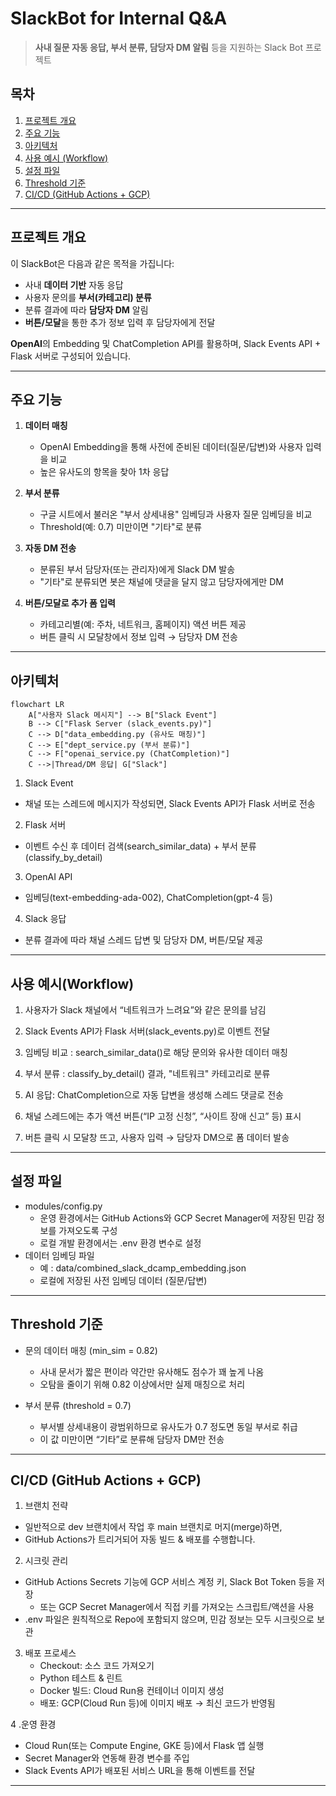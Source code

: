 # SlackBot for Internal Q&A

> **사내 질문 자동 응답, 부서 분류, 담당자 DM 알림** 등을 지원하는 Slack Bot 프로젝트

## 목차
1. [프로젝트 개요](#프로젝트-개요)
2. [주요 기능](#주요-기능)
3. [아키텍처](#아키텍처)
4. [사용 예시 (Workflow)](#사용-예시(Workflow))
5. [설정 파일](#설정-파일)
6. [Threshold 기준](#threshold-기준)
7. [CI/CD (GitHub Actions + GCP)](#cicd-github-actions--gcp)


---

## 프로젝트 개요

이 SlackBot은 다음과 같은 목적을 가집니다:

- 사내 **데이터 기반** 자동 응답
- 사용자 문의를 **부서(카테고리) 분류**
- 분류 결과에 따라 **담당자 DM** 알림
- **버튼/모달**을 통한 추가 정보 입력 후 담당자에게 전달

**OpenAI**의 Embedding 및 ChatCompletion API를 활용하며, Slack Events API + Flask 서버로 구성되어 있습니다.

---

## 주요 기능

1. **데이터 매칭**  
   - OpenAI Embedding을 통해 사전에 준비된 데이터(질문/답변)와 사용자 입력을 비교  
   - 높은 유사도의 항목을 찾아 1차 응답

2. **부서 분류**  
   - 구글 시트에서 불러온 "부서 상세내용" 임베딩과 사용자 질문 임베딩을 비교  
   - Threshold(예: 0.7) 미만이면 "기타"로 분류

3. **자동 DM 전송**  
   - 분류된 부서 담당자(또는 관리자)에게 Slack DM 발송  
   - "기타"로 분류되면 봇은 채널에 댓글을 달지 않고 담당자에게만 DM

4. **버튼/모달로 추가 폼 입력**  
   - 카테고리별(예: 주차, 네트워크, 홈페이지) 액션 버튼 제공  
   - 버튼 클릭 시 모달창에서 정보 입력 → 담당자 DM 전송

---

## 아키텍처

```mermaid
flowchart LR
    A["사용자 Slack 메시지"] --> B["Slack Event"]
    B --> C["Flask Server (slack_events.py)"]
    C --> D["data_embedding.py (유사도 매칭)"]
    C --> E["dept_service.py (부서 분류)"]
    C --> F["openai_service.py (ChatCompletion)"]
    C -->|Thread/DM 응답| G["Slack"]
```
1. Slack Event
  - 채널 또는 스레드에 메시지가 작성되면, Slack Events API가 Flask 서버로 전송
2. Flask 서버
  - 이벤트 수신 후 데이터 검색(search_similar_data) + 부서 분류(classify_by_detail)
3. OpenAI API
  - 임베딩(text-embedding-ada-002), ChatCompletion(gpt-4 등)
4. Slack 응답
  - 분류 결과에 따라 채널 스레드 답변 및 담당자 DM, 버튼/모달 제공

---

## 사용 예시(Workflow)

1. 사용자가 Slack 채널에서 “네트워크가 느려요”와 같은 문의를 남김

2. Slack Events API가 Flask 서버(slack_events.py)로 이벤트 전달

3. 임베딩 비교 : search_similar_data()로 해당 문의와 유사한 데이터 매칭

4. 부서 분류 : classify_by_detail() 결과, "네트워크" 카테고리로 분류

5. AI 응답: ChatCompletion으로 자동 답변을 생성해 스레드 댓글로 전송

6. 채널 스레드에는 추가 액션 버튼(“IP 고정 신청”, “사이트 장애 신고” 등) 표시

7. 버튼 클릭 시 모달창 뜨고, 사용자 입력 → 담당자 DM으로 폼 데이터 발송

--- 

## 설정 파일

- modules/config.py
  - 운영 환경에서는 GitHub Actions와 GCP Secret Manager에 저장된 민감 정보를 가져오도록 구성
  - 로컬 개발 환경에서는 .env 환경 변수로 설정
- 데이터 임베딩 파일
  - 예 : data/combined_slack_dcamp_embedding.json
  - 로컬에 저장된 사전 임베딩 데이터 (질문/답변)

---

## Threshold 기준

- 문의 데이터 매칭 (min_sim = 0.82)
  - 사내 문서가 짧은 편이라 약간만 유사해도 점수가 꽤 높게 나옴
  - 오탐을 줄이기 위해 0.82 이상에서만 실제 매칭으로 처리

- 부서 분류 (threshold = 0.7)
  - 부서별 상세내용이 광범위하므로 유사도가 0.7 정도면 동일 부서로 취급
  - 이 값 미만이면 “기타”로 분류해 담당자 DM만 전송

---

## CI/CD (GitHub Actions + GCP)

1. 브랜치 전략
  - 일반적으로 dev 브랜치에서 작업 후 main 브랜치로 머지(merge)하면,
  - GitHub Actions가 트리거되어 자동 빌드 & 배포를 수행합니다.

2. 시크릿 관리
  - GitHub Actions Secrets 기능에 GCP 서비스 계정 키, Slack Bot Token 등을 저장
    - 또는 GCP Secret Manager에서 직접 키를 가져오는 스크립트/액션을 사용
  - .env 파일은 원칙적으로 Repo에 포함되지 않으며, 민감 정보는 모두 시크릿으로 보관

3. 배포 프로세스
   - Checkout: 소스 코드 가져오기
   - Python 테스트 & 린트
   - Docker 빌드: Cloud Run용 컨테이너 이미지 생성
   - 배포: GCP(Cloud Run 등)에 이미지 배포 → 최신 코드가 반영됨

4 .운영 환경
  - Cloud Run(또는 Compute Engine, GKE 등)에서 Flask 앱 실행
  - Secret Manager와 연동해 환경 변수를 주입
  - Slack Events API가 배포된 서비스 URL을 통해 이벤트를 전달

---




